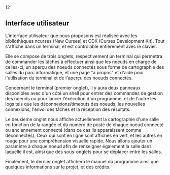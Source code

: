 <fontsize>$12$</fontsize>

Interface utilisateur
---------------------

L'interface utilisateur que nous proposons est réalisée avec les bibliothèques
ncurses (New Curses) et CDK (Curses Development Kit). Tout s'affiche dans un
terminal, et est contrôlable entièrement avec le clavier.

Elle se compose de trois onglets, respectivement un terminal qui permettra de
commander les tâches à effectuer ainsi que les noeuds en charge de celles-ci,
un aperçu des noeuds connectés sous forme de cartographie des salles du parc
informatique, et une page "à propos" et d'aide pour l'utilisation du terminal
et de l'aperçu des noeuds connectés.

Concernant le terminal (premier onglet), il y aura deux panneaux disponibles
avec d'un côté un shell pour entrer des commandes de gestion des noeuds ou pour
lancer l'éxécution d'un programme, et de l'autre les logs tels que les
déconnexions/timeouts des noeuds, les nouvelles connexions, l'envoi des tâches
et la réception des résultats.

Le deuxième onglet nous affiche actuellement la cartographie d'une salle en
fonction de la rangée et du numéro de poste de chaque noeud connecté ou
anciennement connecté (dans ce cas ils apparaissent comme déconnectés). Ceux
qui sont en ligne sont affichés en vert, et les autres en rouge pour une
compréhension visuelle rapide. Nous allons ajouter un paramètre à chaque noeud
afin de renseigner également la salle dans laquelle il est, ainsi que des
sous-onglets pour se déplacer entre les salles.

Finalement, le dernier onglet affichera le manuel du programme ainsi que
quelques informations sur le projet, et des crédits.
